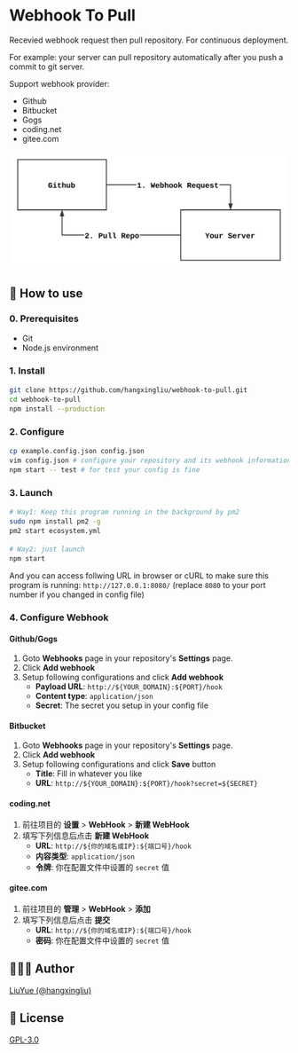 # Webhook To Pull

Recevied webhook request then pull repository. For continuous deployment.

For example: your server can pull repository automatically after you push a commit to git server.

Support webhook provider: 

- Github
- Bitbucket
- Gogs
- coding.net
- gitee.com

![](images/flow.svg)

## 📕 How to use

### 0. Prerequisites

- Git
- Node.js environment

### 1. Install

``` bash
git clone https://github.com/hangxingliu/webhook-to-pull.git
cd webhook-to-pull
npm install --production
```

### 2. Configure

``` bash
cp example.config.json config.json
vim config.json # configure your repository and its webhook information
npm start -- test # for test your config is fine 
```

### 3. Launch

``` bash
# Way1: Keep this program running in the background by pm2
sudo npm install pm2 -g
pm2 start ecosystem.yml

# Way2: just launch
npm start
```

And you can access follwing URL in browser or cURL to make sure this program is running:
`http://127.0.0.1:8080/` (replace `8080` to your port number if you changed in config file)

### 4. Configure Webhook

#### Github/Gogs

1. Goto **Webhooks** page in your repository's **Settings** page.
2. Click **Add webhook**
3. Setup following configurations and click **Add webhook**
	- **Payload URL**: `http://${YOUR_DOMAIN}:${PORT}/hook`
	- **Content type**: `application/json`
	- **Secret**: The secret you setup in your config file

#### Bitbucket

1. Goto **Webhooks** page in your repository's **Settings** page.
2. Click **Add webhook**
3. Setup following configurations and click **Save** button
	- **Title**: Fill in whatever you like 
	- **URL**: `http://${YOUR_DOMAIN}:${PORT}/hook?secret=${SECRET}`

#### coding.net

1. 前往项目的 **设置** > **WebHook** > **新建 WebHook**
2. 填写下列信息后点击 **新建 WebHook**
	- **URL**: `http://${你的域名或IP}:${端口号}/hook`
	- **内容类型**: `application/json`
	- **令牌**: 你在配置文件中设置的 `secret` 值

#### gitee.com

1. 前往项目的 **管理** > **WebHook** > **添加**
2. 填写下列信息后点击 **提交**
	- **URL**: `http://${你的域名或IP}:${端口号}/hook`
	- **密码**: 你在配置文件中设置的 `secret` 值

## 👨🏼‍💻 Author

[LiuYue (@hangxingliu)](https://github.com/hangxingliu)

## 📢 License

[GPL-3.0](LICENSE)
